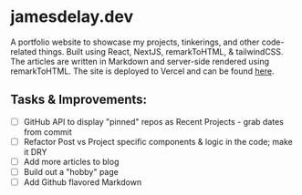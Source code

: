 # jamesdelay.dev

A portfolio website to showcase my projects, tinkerings, and other code-related things. Built using React, NextJS, remarkToHTML, & tailwindCSS. The articles are written in Markdown and server-side rendered using remarkToHTML. The site is deployed to Vercel and can be found [here](https://jamesdelay.dev).

## Tasks & Improvements:
- [ ] GitHub API to display "pinned" repos as Recent Projects - grab dates from commit 
- [ ] Refactor Post vs Project specific components & logic in the code; make it DRY
- [ ] Add more articles to blog
- [ ] Build out a "hobby" page
- [ ] Add Github flavored Markdown
